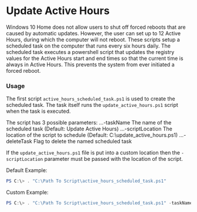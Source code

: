 # Update Active Hours

Windows 10 Home does not allow users to shut off forced reboots that are caused by automatic updates. However, the user can set up to 12 Active Hours, during which the computer will not reboot. These scripts setup a scheduled task on the computer that runs every six hours daily. The scheduled task executes a powershell script that updates the registry values for the Active Hours start and end times so that the current time is always in Active Hours. This prevents the system from ever initiated a forced reboot.

### Usage

The first script `active_hours_scheduled_task.ps1` is used to create the scheduled task. The task itself runs the `update_active_hours.ps1` script when the task is executed.

The script has 3 possible parameters:
...-taskName          The name of the scheduled task (Default: Update Active Hours)
...-scriptLocation    The location of the script to schedule (Default: C:\update_active_hours.ps1)
...-deleteTask        Flag to delete the named scheduled task

If the `update_active_hours.ps1` file is put into a custom location then the `-scriptLocation` parameter must be passed with the location of the script.

Default Example:

```powershell
PS C:\> . "C:\Path To Script\active_hours_scheduled_task.ps1"
```

Custom Example:

```powershell
PS C:\> . "C:\Path To Script\active_hours_scheduled_task.ps1" -taskName "My Custom Task" -scriptLocation "C:\My Custom Location\update_active_hours.ps1"
```
